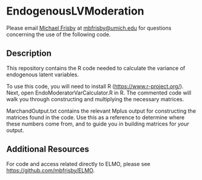 # EndogenousLVModeration
Please email [Michael Frisby](mailto:mbfrisby@umich.edu?subject=[GitHub]%20Endogenous%20Latent%20Moderation) at [mbfrisby@umich.edu](mailto:mbfrisby@umich.edu?subject=[GitHub]%20Endogenous%20Latent%20Moderation) for questions concerning the use of the following code.

## Description 
This repository contains the R code needed to calculate the variance of endogenous latent variables. 

To use this code, you will need to install R (https://www.r-project.org/). Next, open EndoModeratorVarCalculator.R in R. The commented code will walk you through constructing and multiplying the necessary matrices.

MarchandOutput.txt contains the relevant Mplus output for constructing the matrices found in the code. Use this as a reference to determine where these numbers come from, and to guide you in building matrices for *your* output. 

## Additional Resources
For code and access related directly to ELMO, please see https://github.com/mbfrisby/ELMO.
